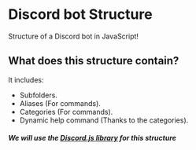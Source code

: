 # Discord bot Structure
Structure of a Discord bot in JavaScript!

## What does this structure contain?
It includes:
* Subfolders.
* Aliases (For commands).
* Categories (For commands).
* Dynamic help command (Thanks to the categories).

##### We will use the [Discord.js library](https://discord.js.org) for this structure
